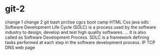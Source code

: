 # git-2
change 1
change 2
git bash prctise
cgcs boot camp
HTML
Css
java
sdlc
Software Development Life Cycle (SDLC) is a process used by the software industry to design, develop and test high quality softwares. ... It is also called as Software Development Process. SDLC is a framework defining tasks performed at each step in the software development process.
IP
TCP
DNS
web page